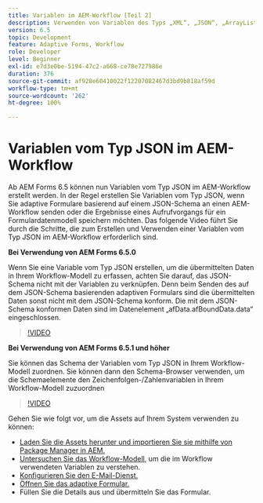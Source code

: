 ```yaml
---
title: Variablen im AEM-Workflow [Teil 2]
description: Verwenden von Variablen des Typs „XML“, „JSON“, „ArrayList“ und „Document“ in einem AEM-Workflow
version: 6.5
topic: Development
feature: Adaptive Forms, Workflow
role: Developer
level: Beginner
exl-id: e7d3e0be-5194-47c2-a668-ce78e727986e
duration: 376
source-git-commit: af928e60410022f12207082467d3bd9b818af59d
workflow-type: tm+mt
source-wordcount: '262'
ht-degree: 100%

---
```


# Variablen vom Typ JSON im AEM-Workflow

Ab AEM Forms 6.5 können nun Variablen vom Typ JSON im AEM-Workflow erstellt werden. In der Regel erstellen Sie Variablen vom Typ JSON, wenn Sie adaptive Formulare basierend auf einem JSON-Schema an einen AEM-Workflow senden oder die Ergebnisse eines Aufrufvorgangs für ein Formulardatenmodell speichern möchten. Das folgende Video führt Sie durch die Schritte, die zum Erstellen und Verwenden einer Variablen vom Typ JSON im AEM-Workflow erforderlich sind.

**Bei Verwendung von AEM Forms 6.5.0**

Wenn Sie eine Variable vom Typ JSON erstellen, um die übermittelten Daten in Ihrem Workflow-Modell zu erfassen, achten Sie darauf, das JSON-Schema nicht mit der Variablen zu verknüpfen. Denn beim Senden des auf dem JSON-Schema basierenden adaptiven Formulars sind die übermittelten Daten sonst nicht mit dem JSON-Schema konform. Die mit dem JSON-Schema konformen Daten sind im Datenelement „afData.afBoundData.data“ eingeschlossen.

>[!VIDEO](https://video.tv.adobe.com/v/26444?quality=12&learn=on)


**Bei Verwendung von AEM Forms 6.5.1 und höher**

Sie können das Schema der Variablen vom Typ JSON in Ihrem Workflow-Modell zuordnen. Sie können dann den Schema-Browser verwenden, um die Schemaelemente den Zeichenfolgen-/Zahlenvariablen in Ihrem Workflow-Modell zuzuordnen

>[!VIDEO](https://video.tv.adobe.com/v/28097?quality=12&learn=on)

Gehen Sie wie folgt vor, um die Assets auf Ihrem System verwenden zu können:

* [Laden Sie die Assets herunter und importieren Sie sie mithilfe von Package Manager in AEM.](assets/jsonandstringvariable.zip)
* [Untersuchen Sie das Workflow-Modell](http://localhost:4502/editor.html/conf/global/settings/workflow/models/jsonvariable.html), um die im Workflow verwendeten Variablen zu verstehen.
* [Konfigurieren Sie den E-Mail-Dienst.](https://helpx.adobe.com/de/experience-manager/6-5/sites/administering/using/notification.html#ConfiguringtheMailService)
* [Öffnen Sie das adaptive Formular.](http://localhost:4502/content/dam/formsanddocuments/afbasedonjson/jcr:content?wcmmode=disabled)
* Füllen Sie die Details aus und übermitteln Sie das Formular.
